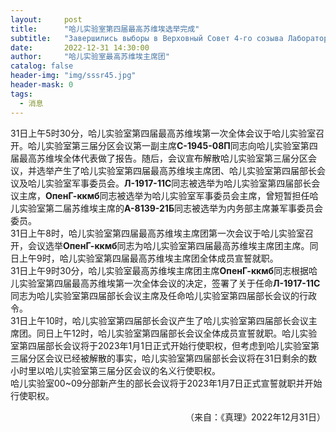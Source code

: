 ```yaml
---
layout:     post
title:      "哈儿实验室第四届最高苏维埃选举完成"
subtitle:   "Завершились выборы в Верховный Совет 4-го созыва Лаборатории Хаера"
date:       2022-12-31 14:30:00
author:     "哈儿实验室最高苏维埃主席团"
catalog: false
header-img: "img/sssr45.jpg"
header-mask: 0
tags:
  - 消息
---
```


31日上午5时30分，哈儿实验室第四届最高苏维埃第一次全体会议于哈儿实验室召开。哈儿实验室第三届分区会议第一副主席**С-1945-08П**同志向哈儿实验室第四届最高苏维埃全体代表做了报告。随后，会议宣布解散哈儿实验室第三届分区会议，并选举产生了哈儿实验室第四届最高苏维埃主席团、哈儿实验室第四届部长会议及哈儿实验室军事委员会。**Л-1917-11С**同志被选举为哈儿实验室第四届部长会议主席，**ОпенГ-ккмб**同志被选举为哈儿实验室军事委员会主席，曾短暂担任哈儿实验室第二届苏维埃主席的**А-8139-21Б**同志被选举为内务部主席兼军事委员会委员。  
31日上午8时，哈儿实验室第四届最高苏维埃主席团第一次会议于哈儿实验室召开，会议选举**ОпенГ-ккмб**同志为哈儿实验室第四届最高苏维埃主席团主席。同日上午9时，哈儿实验室第四届最高苏维埃主席团全体成员宣誓就职。  
31日上午9时30分，哈儿实验室最高苏维埃主席团主席**ОпенГ-ккмб**同志根据哈儿实验室第四届最高苏维埃第一次全体会议的决定，签署了关于任命**Л-1917-11С**同志为哈儿实验室第四届部长会议主席及任命哈儿实验室第四届部长会议的行政令。  
31日上午10时，哈儿实验室第四届部长会议产生了哈儿实验室第四届部长会议主席团。同日上午12时，哈儿实验室第四届部长会议全体成员宣誓就职。哈儿实验室第四届部长会议将于2023年1月1日正式开始行使职权，但考虑到哈儿实验室第三届分区会议已经被解散的事实，哈儿实验室第四届部长会议将在31日剩余的数小时里以哈儿实验室第三届分区会议的名义行使职权。  
哈儿实验室00~09分部新产生的部长会议将于2023年1月7日正式宣誓就职并开始行使职权。
<div style="text-align: right">（来自：《真理》2022年12月31日）</div>